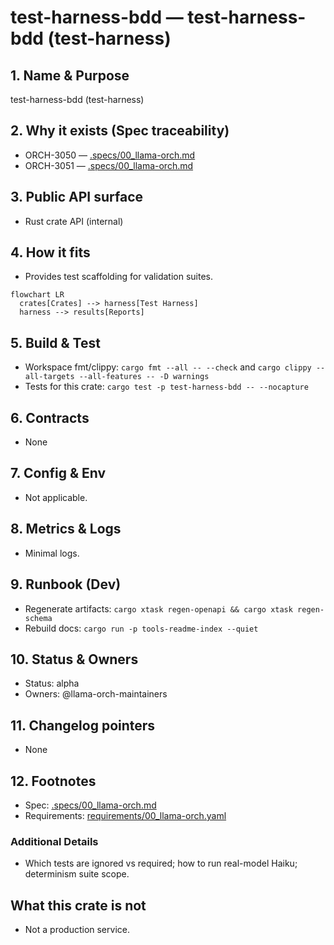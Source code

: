# test-harness-bdd — test-harness-bdd (test-harness)

## 1. Name & Purpose

test-harness-bdd (test-harness)

## 2. Why it exists (Spec traceability)

- ORCH-3050 — [.specs/00_llama-orch.md](../../.specs/00_llama-orch.md#orch-3050)
- ORCH-3051 — [.specs/00_llama-orch.md](../../.specs/00_llama-orch.md#orch-3051)


## 3. Public API surface

- Rust crate API (internal)

## 4. How it fits

- Provides test scaffolding for validation suites.

```mermaid
flowchart LR
  crates[Crates] --> harness[Test Harness]
  harness --> results[Reports]
```

## 5. Build & Test

- Workspace fmt/clippy: `cargo fmt --all -- --check` and `cargo clippy --all-targets --all-features
-- -D warnings`
- Tests for this crate: `cargo test -p test-harness-bdd -- --nocapture`


## 6. Contracts

- None


## 7. Config & Env

- Not applicable.

## 8. Metrics & Logs

- Minimal logs.

## 9. Runbook (Dev)

- Regenerate artifacts: `cargo xtask regen-openapi && cargo xtask regen-schema`
- Rebuild docs: `cargo run -p tools-readme-index --quiet`


## 10. Status & Owners

- Status: alpha
- Owners: @llama-orch-maintainers

## 11. Changelog pointers

- None

## 12. Footnotes

- Spec: [.specs/00_llama-orch.md](../../.specs/00_llama-orch.md)
- Requirements: [requirements/00_llama-orch.yaml](../../requirements/00_llama-orch.yaml)

### Additional Details
- Which tests are ignored vs required; how to run real-model Haiku; determinism suite scope.


## What this crate is not

- Not a production service.
